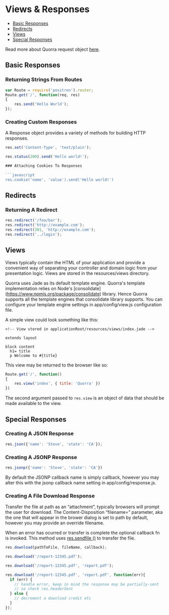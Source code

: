 # Views & Responses

 - [Basic Responses](#basic-responses)
 - [Redirects](#redirects)
 - [Views](#views)
 - [Special Responses](#special-responses)

Read more about Quorra request object [here](/docs/1/More/Response.md).

## Basic Responses

### Returning Strings From Routes

```javascript
var Route = require('positron').router;
Route.get('/', function(req, res)
{
    res.send('Hello World');
});
```
### Creating Custom Responses

A Response object provides a variety of methods for building HTTP responses.

```javascript
res.set('Content-Type', 'text/plain');

res.status(200).send('Hello world!');

### Attaching Cookies To Responses

```javascript
res.cookie('name', 'value').send('Hello world!')
```

## Redirects

### Returning A Redirect

```javascript
res.redirect('/foo/bar');
res.redirect('http://example.com');
res.redirect(301, 'http://example.com');
res.redirect('../login');
```

## Views

Views typically contain the HTML of your application and provide a convenient way of separating your controller and
domain logic from your presentation logic. Views are stored in the resources/views directory.

Quorra uses Jade as its default template engine. Quorra's template implementation relies on Node's [consolidate]
(https://www.npmjs.org/package/consolidate) library. Hence Quorra supports all the template engines that consolidate
library supports. You can configure your template engine settings in app/config/view.js configuration file.

A simple view could look something like this:

```
<!-- View stored in applicationRoot/resources/views/index.jade -->

extends layout

block content
  h1= title
  p Welcome to #{title}
```

This view may be returned to the browser like so:

```javascript
Route.get('/', function()
{
    res.view('index', { title: 'Quorra' })
})
```

The second argument passed to `res.view` is an object of data that should be made available to the view.

## Special Responses

### Creating A JSON Response

```javascript
res.json({'name': 'Steve', 'state': 'CA'});
```

### Creating A JSONP Response

```javascript
res.jsonp({'name': 'Steve', 'state': 'CA'})
```
By default the JSONP callback name is simply callback, however you may alter this with the jsonp callback name
setting in app/config/response.js.

### Creating A File Download Response

Transfer the file at path as an “attachment”, typically browsers will prompt the user for download. The
Content-Disposition “filename=” parameter, aka the one that will appear in the brower dialog is set to path by
default, however you may provide an override filename.

When an error has ocurred or transfer is complete the optional callback fn is invoked. This method uses [res.sendfile
()](/docs/1/More/Response.md#ressendfilepath--options--fn) to transfer the file.

```javascript
res.download(pathToFile, fileName, callback);

res.download('/report-12345.pdf');

res.download('/report-12345.pdf', 'report.pdf');

res.download('/report-12345.pdf', 'report.pdf', function(err){
  if (err) {
    // handle error, keep in mind the response may be partially-sent
    // so check res.headerSent
  } else {
    // decrement a download credit etc
  }
});
```